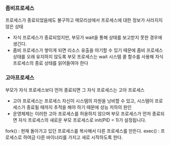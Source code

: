 ### 좀비프로세스
프로세스가 종료되었음에도 불구하고 메모리상에서 프로세스에 대한 정보가 사라지지 않은 상태
- 자식 프로세스가 종료되었지만, 부모가 wait을 통해 상태를 보고받지 못한 경우에 생긴다.
- 좀비 프로세스가 쌓이게 되면 리소스 유출을 야기할 수 있기 때문에 좀비 프로세스 상태를 오래 유지하지 않도록 부모 프로세스는 wait 시스템 콜 함수를 사용해 자식 프로세스의 종료 상태를 읽어들여야 한다

### 고아프로세스
부모가 자식 프로세스보다 먼저 종료되면 그 자식 프로세스는 고아 프로세스
- 고아 프로세스는 프로세스 자신이 시스템의 자원을 낭비할 수 있고, 시스템이 프로세스가 종료될 때까지 추적을 해야 하기 때문에 성능 저하의 원인
- 운영체제는 이러한 고아 프로세스를 허용하지 않으며 부모 프로세스가 먼저 종료되면 자식 프로세스의 새로운 부모 프로세스로 init(PID = 1)가 설정됩니다.


fork() : 현재 돌아가고 있던 프로세스를 복사해서 다른 프로세스를 만든다.
exec() : 프로세스로 하여금 다른 바이너리를 가지고 새로 시작하도록 한다. 
